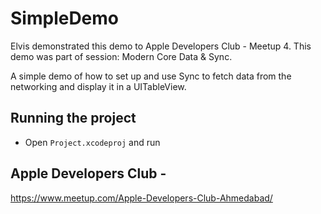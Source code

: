 # SimpleDemo

Elvis demonstrated this demo to Apple Developers Club - Meetup 4. 
This demo was part of session: Modern Core Data & Sync. 

A simple demo of how to set up and use Sync to fetch data from the networking and display it in a UITableView.

## Running the project

- Open `Project.xcodeproj` and run

## Apple Developers Club - 

https://www.meetup.com/Apple-Developers-Club-Ahmedabad/
